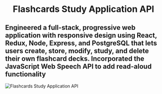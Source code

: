 <h1 align="center">Flashcards Study Application API</h1>

Engineered a full-stack, progressive web application with responsive design using **React**, **Redux**, **Node**, **Express**, and **PostgreSQL** that lets users create, store, modify, study, and delete their own flashcard decks. Incorporated the JavaScript Web Speech API to add read-aloud functionality
---
![Flashcards Study Application API](https://github.com/d-mcneil/flashcards/assets/108340538/d009e301-e570-4d37-b89c-7a4d990136d1)
